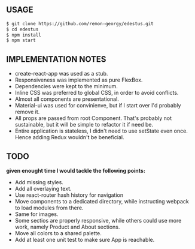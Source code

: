 ## USAGE
```bash
$ git clone https://github.com/remon-georgy/edestus.git
$ cd edestus
$ npm install
$ npm start
```

## IMPLEMENTATION NOTES
- create-react-app was used as a stub.
- Responsiveness was implemented as pure FlexBox.
- Dependencies were kept to the minimum.
- Inline CSS was preferred to global CSS, in order to avoid conflicts.
- Almost all components are presentational.
- Material-ui was used for convinienve, but if I start over I'd probably remove it.
- All props are passed from root Component. That's probably not sustainable, but it will be simple to refactor it if need be.
- Entire application is stateless, I didn't need to use setState even once. Hence adding Redux wouldn't be beneficial.

## TODO
**given enought time I would tackle the following points:**
* Add missing styles.
* Add all overlaying text.
* Use react-router hash history for navigation
* Move components to a dedicated directory, while instructing webpack to load modules from there.
* Same for images.
* Some sectios are properly responsive, while others could use more work, namely Product and About sections.
* Move all colors to a shared palette.
* Add at least one unit test to make sure App is reachable.